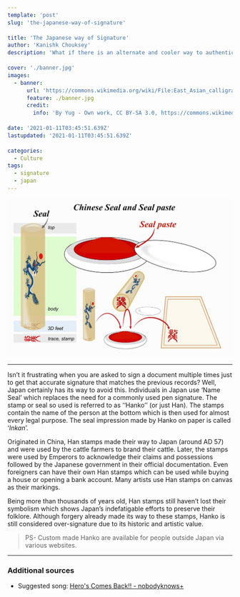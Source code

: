 ```yaml
---
template: 'post'
slug: 'the-japanese-way-of-signature'

title: 'The Japanese way of Signature'
author: 'Kanishk Chouksey'
description: 'What if there is an alternate and cooler way to authenticate yourself apart from your regular signature?'

cover: './banner.jpg'
images:
  - banner:
      url: 'https://commons.wikimedia.org/wiki/File:East_Asian_calligraphy_scheme_02-en.svg'
      feature: ./banner.jpg
      credit:
        info: 'By Yug - Own work, CC BY-SA 3.0, https://commons.wikimedia.org/w/index.php?curid=4660939'

date: '2021-01-11T03:45:51.639Z'
lastupdated: '2021-01-11T03:45:51.639Z'

categories:
  - Culture
tags:
  - signature
  - japan
---
```


![Scheme of Chinese seal, seal paste, and technique to use them.](./banner.jpg)

---

Isn’t it frustrating when you are asked to sign a document multiple times just to get that accurate signature that matches the previous records? Well, Japan certainly has its way to avoid this. Individuals in Japan use ‘Name Seal’ which replaces the need for a commonly used pen signature. The stamp or seal so used is referred to as ‘‘Hanko’’ (or just Han). The stamps contain the name of the person at the bottom which is then used for almost every legal purpose. The seal impression made by Hanko on paper is called ‘_Inkan_’.

Originated in China, Han stamps made their way to Japan (around AD 57) and were used by the cattle farmers to brand their cattle. Later, the stamps were used by Emperors to acknowledge their claims and possessions followed by the Japanese government in their official documentation. Even foreigners can have their own Han stamps which can be used while buying a house or opening a bank account. Many artists use Han stamps on canvas as their markings.

Being more than thousands of years old, Han stamps still haven’t lost their symbolism which shows Japan’s indefatigable efforts to preserve their folklore. Although forgery already made its way to these stamps, Hanko is still considered over-signature due to its historic and artistic value.

> PS- Custom made Hanko are available for people outside Japan via various websites.

---

### Additional sources

- Suggested song: [Hero's Comes Back!! - nobodyknows+](https://open.spotify.com/track/7weHG0yOwtAcZ0qBhyODLF?si=8DCFjX7cQ5us2hWBg--5sw)
